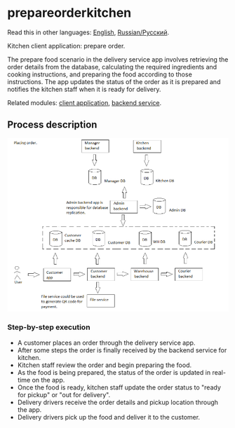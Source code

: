 # prepareorderkitchen

Read this in other languages: [English](prepareorderkitchen.md), [Russian/Русский](prepareorderkitchen.ru.md). 

Kitchen client application: prepare order.

The prepare food scenario in the delivery service app involves retrieving the order details from the database, calculating the required ingredients and cooking instructions, and preparing the food according to those instructions. 
The app updates the status of the order as it is prepared and notifies the kitchen staff when it is ready for delivery.

Related modules: [client application](../../frontend/kitchenclient.md), [backend service](../../backend/kitchenbackend.md).

## Process description

![placing_order_overall](../../img/placing_order_overall.png)

### Step-by-step execution

- A customer places an order through the delivery service app.
- After some steps the order is finally received by the backend service for kitchen.
- Kitchen staff review the order and begin preparing the food.
- As the food is being prepared, the status of the order is updated in real-time on the app.
- Once the food is ready, kitchen staff update the order status to "ready for pickup" or "out for delivery".
- Delivery drivers receive the order details and pickup location through the app.
- Delivery drivers pick up the food and deliver it to the customer.
